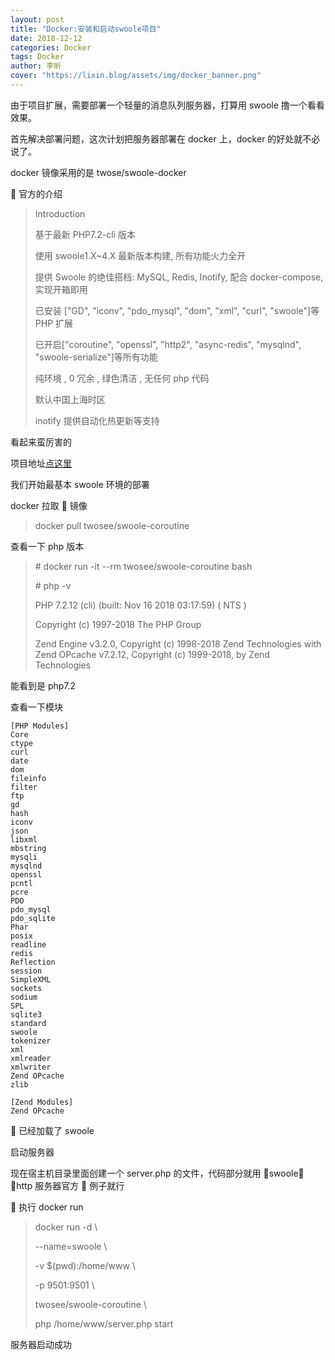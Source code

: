 ```yaml
---
layout: post
title: "Docker:安装和启动swoole项目"
date: 2018-12-12
categories: Docker
tags: Docker
author: 李昕
cover: "https://lixin.blog/assets/img/docker_banner.png"
---
```


由于项目扩展，需要部署一个轻量的消息队列服务器，打算用 swoole 撸一个看看效果。

首先解决部署问题，这次计划把服务器部署在 docker 上，docker 的好处就不必说了。

docker 镜像采用的是 twose/swoole-docker

 官方的介绍

> Introduction
>
> 基于最新 PHP7.2-cli 版本
>
> 使用 swoole1.X~4.X 最新版本构建, 所有功能火力全开
>
> 提供 Swoole 的绝佳搭档: MySQL, Redis, Inotify, 配合 docker-compose, 实现开箱即用
>
> 已安装 ["GD", "iconv", "pdo_mysql", "dom", "xml", "curl", "swoole"]等 PHP 扩展
>
> 已开启["coroutine", "openssl", "http2", "async-redis", "mysqlnd", "swoole-serialize"]等所有功能
>
> 纯环境 , 0 冗余 , 绿色清洁 , 无任何 php 代码
>
> 默认中国上海时区
>
> inotify 提供自动化热更新等支持

看起来蛮厉害的

项目地址[点这里](https://github.com/twose/swoole-docker)

我们开始最基本 swoole 环境的部署

docker 拉取  镜像

> docker pull twosee/swoole-coroutine

查看一下 php 版本

> \# docker run -it --rm twosee/swoole-coroutine bash
>
> \# php -v
>
> PHP 7.2.12 (cli) (built: Nov 16 2018 03:17:59) ( NTS )
>
> Copyright (c) 1997-2018 The PHP Group
>
> Zend Engine v3.2.0, Copyright (c) 1998-2018 Zend Technologies
> with Zend OPcache v7.2.12, Copyright (c) 1999-2018, by Zend
> Technologies

能看到是 php7.2

查看一下模块

```
[PHP Modules]
Core
ctype
curl
date
dom
fileinfo
filter
ftp
gd
hash
iconv
json
libxml
mbstring
mysqli
mysqlnd
openssl
pcntl
pcre
PDO
pdo_mysql
pdo_sqlite
Phar
posix
readline
redis
Reflection
session
SimpleXML
sockets
sodium
SPL
sqlite3
standard
swoole
tokenizer
xml
xmlreader
xmlwriter
Zend OPcache
zlib

[Zend Modules]
Zend OPcache
```

 已经加载了 swoole

启动服务器

现在宿主机目录里面创建一个 server.php 的文件，代码部分就用 swoole http 服务器官方  例子就行

 执行 docker run

> docker run -d \\
>
> --name=swoole \\
>
> -v \$(pwd):/home/www \\
>
> -p 9501:9501 \\
>
> twosee/swoole-coroutine \\
>
> php /home/www/server.php start

服务器启动成功

